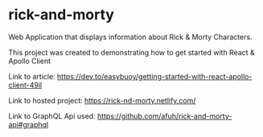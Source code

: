 # rick-and-morty
Web Application that displays information about Rick & Morty Characters.

This project was created to demonstrating how to get started with React & Apollo Client

Link to article: https://dev.to/easybuoy/getting-started-with-react-apollo-client-49il

Link to hosted project: https://rick-nd-morty.netlify.com/

Link to GraphQL Api used: https://github.com/afuh/rick-and-morty-api#graphql

